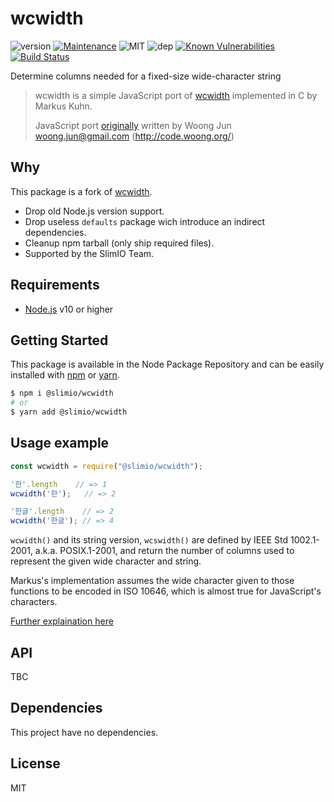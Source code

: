 # wcwidth
![version](https://img.shields.io/badge/dynamic/json.svg?url=https://raw.githubusercontent.com/SlimIO/wcwidth/master/package.json?token=AOgWw3vrgQuu-U4fz1c7yYZyc7XJPNtrks5catjdwA%3D%3D&query=$.version&label=Version)
[![Maintenance](https://img.shields.io/badge/Maintained%3F-yes-green.svg)](https://github.com/SlimIO/wcwidth/commit-activity)
![MIT](https://img.shields.io/github/license/mashape/apistatus.svg)
![dep](https://img.shields.io/david/SlimIO/wcwidth)
[![Known Vulnerabilities](https://snyk.io//test/github/SlimIO/wcwidth/badge.svg?targetFile=package.json)](https://snyk.io//test/github/SlimIO/wcwidth?targetFile=package.json)
[![Build Status](https://travis-ci.com/SlimIO/wcwidth.svg?branch=master)](https://travis-ci.com/SlimIO/wcwidth)

Determine columns needed for a fixed-size wide-character string

> wcwidth is a simple JavaScript port of [wcwidth](http://man7.org/linux/man-pages/man3/wcswidth.3.html) implemented in C by Markus Kuhn.
>
> JavaScript port [originally](https://github.com/mycoboco/wcwidth.js) written by Woong Jun <woong.jun@gmail.com> (http://code.woong.org/)

## Why

This package is a fork of [wcwidth](https://github.com/timoxley/wcwidth#readme).

- Drop old Node.js version support.
- Drop useless `defaults` package wich introduce an indirect dependencies.
- Cleanup npm tarball (only ship required files).
- Supported by the SlimIO Team.

## Requirements
- [Node.js](https://nodejs.org/en/) v10 or higher

## Getting Started

This package is available in the Node Package Repository and can be easily installed with [npm](https://docs.npmjs.com/getting-started/what-is-npm) or [yarn](https://yarnpkg.com).

```bash
$ npm i @slimio/wcwidth
# or
$ yarn add @slimio/wcwidth
```

## Usage example

```js
const wcwidth = require("@slimio/wcwidth");

'한'.length    // => 1
wcwidth('한');   // => 2

'한글'.length    // => 2
wcwidth('한글'); // => 4
```

`wcwidth()` and its string version, `wcswidth()` are defined by IEEE Std
1002.1-2001, a.k.a. POSIX.1-2001, and return the number of columns used
to represent the given wide character and string.

Markus's implementation assumes the wide character given to those
functions to be encoded in ISO 10646, which is almost true for
JavaScript's characters.

[Further explaination here](https://github.com/timoxley/wcwidth/tree/master/docs)

## API
TBC

## Dependencies
This project have no dependencies.

## License
MIT
